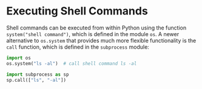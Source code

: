 # Executing Shell Commands

Shell commands can be executed from within Python using the function
`system("shell command")`, which is defined in the module `os`. A newer
alternative to `os.system` that provides much more flexible functionality is
the `call` function, which is defined in the `subprocess` module:

```python runnable
import os
os.system("ls -al")  # call shell command ls -al

import subprocess as sp
sp.call(["ls", "-al"])
```
